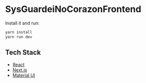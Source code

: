 # SysGuardeiNoCorazonFrontend

Install it and run:

```bash
yarn install
yarn run dev
```

## Tech Stack

* [React](https://reactjs.org/)
* [Next.js](https://nextjs.org/)
* [Material UI](https://material-ui.com/)